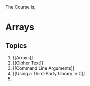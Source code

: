 The Course is;

# Arrays

## Topics
1. [[Arrays]]
2. [[Cipher Text]]
3. [[Command Line Arguments]]
4. [[Using a Third-Party Library in C]]
5. 